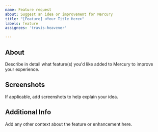 ```yaml
---
name: Feature request
about: Suggest an idea or improvement for Mercury
title: "[Feature] <Your Title Here>"
labels: feature
assignees: 'travis-heavener'

---
```


## About
Describe in detail what feature(s) you'd like added to Mercury to improve your experience.

## Screenshots
If applicable, add screenshots to help explain your idea.

## Additional Info
Add any other context about the feature or enhancement here.
